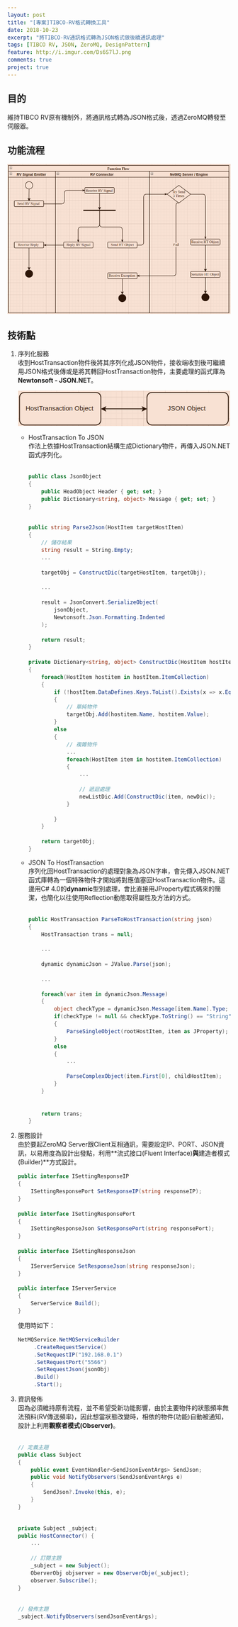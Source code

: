 ```yaml
---
layout: post
title: "[專案]TIBCO-RV格式轉換工具"
date: 2018-10-23
excerpt: "將TIBCO-RV通訊格式轉為JSON格式做後續通訊處理"
tags: [TIBCO RV, JSON, ZeroMQ, DesignPattern]
feature: http://i.imgur.com/Ds6S7lJ.png
comments: true
project: true
---   
```


## 目的   

維持TIBCO RV原有機制外，將通訊格式轉為JSON格式後，透過ZeroMQ轉發至伺服器。  

## 功能流程   

![Function Flow](https://github.com/kisekitw/kisekitw.github.io/blob/master/assets/img/1071028/FunctionFlow.png?raw=true)   

## 技術點   
1. 序列化服務  
   收到HostTransaction物件後將其序列化成JSON物件，接收端收到後可繼續用JSON格式後傳或是將其轉回HostTransaction物件，主要處理的函式庫為**Newtonsoft - JSON.NET**。

   ![Function Flow](https://github.com/kisekitw/kisekitw.github.io/blob/master/assets/img/1071028/seriaze.png?raw=true)   
   
   * HostTransaction To JSON  
      作法上依據HostTransaction結構生成Dictionary物件，再傳入JSON.NET函式序列化。  
      ``` C#    

      public class JsonObject
      {
          public HeadObject Header { get; set; }
          public Dictionary<string, object> Message { get; set; }
      }
      ```       

      ``` C#     

      public string Parse2Json(HostItem targetHostItem)
      {
          // 儲存結果
          string result = String.Empty;
          ...
          
          targetObj = ConstructDic(targetHostItem, targetObj);

          ...

          result = JsonConvert.SerializeObject(
              jsonObject,
              Newtonsoft.Json.Formatting.Indented
          );

          return result;
      }

      private Dictionary<string, object> ConstructDic(HostItem hostItem, Dictionary<string, object> targetObj)
      {
          foreach(HostItem hostitem in hostItem.ItemCollection)
          {
              if (!hostItem.DataDefines.Keys.ToList().Exists(x => x.Equals(hostitem.Name)))
              {
                  // 單純物件
                  targetObj.Add(hostitem.Name, hostitem.Value);
              }
              else
              {
                  // 複雜物件
                  ...
                  foreach(HostItem item in hostitem.ItemCollection)
                  {
                      ...

                      // 遞迴處理
                      newListDic.Add(ConstructDic(item, newDic));
                  }

              }
          }

          return targetObj;
      }
      ```    


   * JSON To HostTransaction   
     序列化回HostTransaction的處理對象為JSON字串，會先傳入JSON.NET函式庫轉為一個特殊物件才開始將對應值塞回HostTransaction物件。這邊用C# 4.0的**dynamic**型別處理，會比直接用JProperty程式碼來的簡潔，也簡化以往使用Reflection動態取得屬性及方法的方式。   

     ``` C#    

     public HostTransaction ParseToHostTransaction(string json)
     {
         HostTransaction trans = null;
         
         ...
         
         dynamic dynamicJson = JValue.Parse(json);

         ...

         foreach(var item in dynamicJson.Message)
         {
             object checkType = dynamicJson.Message[item.Name].Type;
             if(checkType != null && checkType.ToString() == "String")
             {
                 ParseSingleObject(rootHostItem, item as JProperty);
             }
             else
             {
                 ...

                 ParseComplexObject(item.First[0], childHostItem);
             }
         }


         return trans;
     }
     ```

2. 服務設計   
   由於要起ZeroMQ Server跟Client互相通訊，需要設定IP、PORT、JSON資訊，以易用度為設計出發點，利用**流式接口(Fluent Interface)**與**建造者模式(Builder)**方式設計。  

   ``` C#    
   public interface ISettingResponseIP
   {
       ISettingResponsePort SetResponseIP(string responseIP);
   }

   public interface ISettingResponsePort
   {
       ISettingResponseJson SetResponsePort(string responsePort);
   }

   public interface ISettingResponseJson
   {
       IServerService SetResponseJson(string responseJson);
   }

   public interface IServerService
   {
       ServerService Build();
   }
   ```    
   使用時如下：   

   ``` C#   
   NetMQService.NetMQServiceBuilder
        .CreateRequestService()
        .SetRequestIP("192.168.0.1")
        .SetRequestPort("5566")
        .SetRequestJson(jsonObj)
        .Build()
        .Start();
   ```    

3. 資訊發佈   
   因為必須維持原有流程，並不希望受新功能影響，由於主要物件的狀態頻率無法預料(RV傳送頻率)，因此想當狀態改變時，相依的物件(功能)自動被通知，設計上利用**觀察者模式(Observer)**。  

    ``` C#   

    // 定義主題
    public class Subject
    {
        public event EventHandler<SendJsonEventArgs> SendJson;
        public void NotifyObservers(SendJsonEventArgs e)
        {
            SendJson?.Invoke(this, e);
        }
    }
    ```    

    ``` C#    

    private Subject _subject;
    public HostConnector() {
        ...  

        // 訂閱主題
        _subject = new Subject();
        OberverObj objserver = new ObserverObje(_subject);
        observer.Subscribe();
    }
    ```     

    ``` C#    

    // 發佈主題
    _subject.NotifyObservers(sendJsonEventArgs);

    ```    




